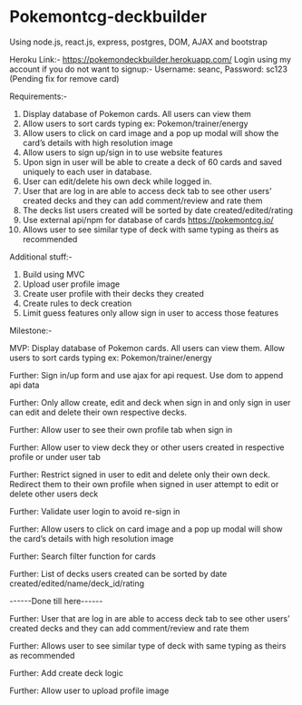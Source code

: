 # Pokemontcg-deckbuilder
Using node.js, react.js, express, postgres, DOM, AJAX and bootstrap

Heroku Link:- https://pokemondeckbuilder.herokuapp.com/
Login using my account if you do not want to signup:- Username: seanc, Password: sc123
(Pending fix for remove card)

Requirements:-
1. Display database of Pokemon cards. All users can view them
2. Allow users to sort cards typing ex: Pokemon/trainer/energy
3. Allow users to click on card image and a pop up modal will show the card’s details with high resolution image
4. Allow users to sign up/sign in to use website features
5. Upon sign in user will be able to create a deck of 60 cards and saved uniquely to each user in database.
6. User can edit/delete his own deck while logged in.
7. User that are log in are able to access deck tab to see other users’ created decks and they can add comment/review and rate them
8. The decks list users created will be sorted by date created/edited/rating
9. Use external api/npm for database of cards https://pokemontcg.io/
10. Allows user to see similar type of deck with same typing as theirs as recommended

Additional stuff:-
1. Build using MVC
2. Upload user profile image
3. Create user profile with their decks they created
4. Create rules to deck creation
5. Limit guess features only allow sign in user to access those features

Milestone:-

MVP: Display database of Pokemon cards. All users can view them. Allow users to sort cards typing ex: Pokemon/trainer/energy

Further: Sign in/up form and use ajax for api request. Use dom to append api data

Further: Only allow create, edit and deck when sign in and only sign in user can edit and delete their own respective decks.

Further: Allow user to see their own profile tab when sign in

Further: Allow user to view deck they or other users created in respective profile or under user tab

Further: Restrict signed in user to edit and delete only their own deck. Redirect them to their own profile when signed in user attempt to edit or delete other users deck

Further: Validate user login to avoid re-sign in

Further: Allow users to click on card image and a pop up modal will show the card’s details with high resolution image

Further: Search filter function for cards

Further: List of decks users created can be sorted by date created/edited/name/deck_id/rating

------Done till here------

Further: User that are log in are able to access deck tab to see other users’ created decks and they can add comment/review and rate them

Further: Allows user to see similar type of deck with same typing as theirs as recommended

Further: Add create deck logic

Further: Allow user to upload profile image